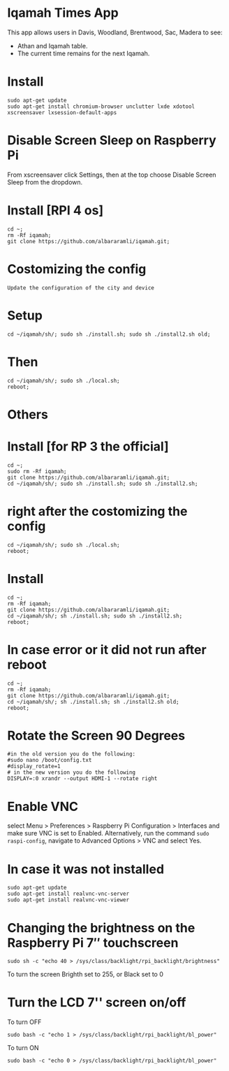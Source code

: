 # Iqamah Times App
This app allows users in Davis, Woodland, Brentwood, Sac, Madera to see:
- Athan and Iqamah table.
- The current time remains for the next Iqamah.



# Install
```
sudo apt-get update
sudo apt-get install chromium-browser unclutter lxde xdotool xscreensaver lxsession-default-apps
```

# Disable Screen Sleep on Raspberry Pi

From xscreensaver click Settings, then at the top choose Disable Screen Sleep from the dropdown. 


# Install [RPI 4 os]
```
cd ~; 
rm -Rf iqamah;
git clone https://github.com/albararamli/iqamah.git; 
```
# Costomizing the config
```
Update the configuration of the city and device
```
# Setup
```
cd ~/iqamah/sh/; sudo sh ./install.sh; sudo sh ./install2.sh old; 
```

# Then
```
cd ~/iqamah/sh/; sudo sh ./local.sh; 
reboot;
```

# Others

# Install [for RP 3 the official]
```
cd ~; 
sudo rm -Rf iqamah;
git clone https://github.com/albararamli/iqamah.git; 
cd ~/iqamah/sh/; sudo sh ./install.sh; sudo sh ./install2.sh; 
```

# right after the costomizing the config
```
cd ~/iqamah/sh/; sudo sh ./local.sh; 
reboot;
```

# Install
```
cd ~; 
rm -Rf iqamah;
git clone https://github.com/albararamli/iqamah.git; 
cd ~/iqamah/sh/; sh ./install.sh; sudo sh ./install2.sh; 
reboot;
```

# In case error or it did not run after reboot
```
cd ~; 
rm -Rf iqamah;
git clone https://github.com/albararamli/iqamah.git; 
cd ~/iqamah/sh/; sh ./install.sh; sh ./install2.sh old; 
reboot;
```


# Rotate the Screen 90 Degrees
```
#in the old version you do the following:
#sudo nano /boot/config.txt
#display_rotate=1
# in the new version you do the following
DISPLAY=:0 xrandr --output HDMI-1 --rotate right
```


# Enable VNC 
select Menu > Preferences > Raspberry Pi Configuration > Interfaces and make sure VNC is set to Enabled.
Alternatively, run the command ```sudo raspi-config```, navigate to Advanced Options > VNC and select Yes.
# In case it was not installed 
```
sudo apt-get update 
sudo apt-get install realvnc-vnc-server 
sudo apt-get install realvnc-vnc-viewer
```

# Changing the brightness on the Raspberry Pi 7″ touchscreen
```
sudo sh -c "echo 40 > /sys/class/backlight/rpi_backlight/brightness"
```
To turn the screen Brighth set to 255, or Black set to 0

# Turn the LCD 7'' screen on/off
To turn OFF
```
sudo bash -c "echo 1 > /sys/class/backlight/rpi_backlight/bl_power"
```
To turn ON
```
sudo bash -c "echo 0 > /sys/class/backlight/rpi_backlight/bl_power"
```


